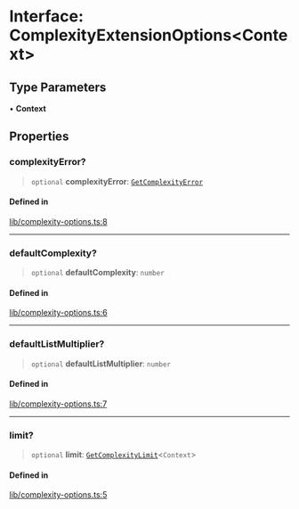 # Interface: ComplexityExtensionOptions\<Context\>

## Type Parameters

• **Context**

## Properties

### complexityError?

> `optional` **complexityError**: [`GetComplexityError`](../type-aliases/GetComplexityError.md)

#### Defined in

[lib/complexity-options.ts:8](https://github.com/andreisergiu98/baeta/blob/4c16a2c8fa14b6d48e42b6a2c2893542bd64b987/packages/extension-complexity/lib/complexity-options.ts#L8)

***

### defaultComplexity?

> `optional` **defaultComplexity**: `number`

#### Defined in

[lib/complexity-options.ts:6](https://github.com/andreisergiu98/baeta/blob/4c16a2c8fa14b6d48e42b6a2c2893542bd64b987/packages/extension-complexity/lib/complexity-options.ts#L6)

***

### defaultListMultiplier?

> `optional` **defaultListMultiplier**: `number`

#### Defined in

[lib/complexity-options.ts:7](https://github.com/andreisergiu98/baeta/blob/4c16a2c8fa14b6d48e42b6a2c2893542bd64b987/packages/extension-complexity/lib/complexity-options.ts#L7)

***

### limit?

> `optional` **limit**: [`GetComplexityLimit`](../type-aliases/GetComplexityLimit.md)\<`Context`\>

#### Defined in

[lib/complexity-options.ts:5](https://github.com/andreisergiu98/baeta/blob/4c16a2c8fa14b6d48e42b6a2c2893542bd64b987/packages/extension-complexity/lib/complexity-options.ts#L5)
